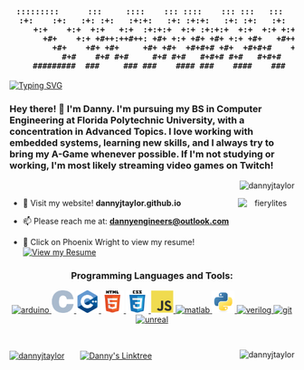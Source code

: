 <top> 
<h4 align="center">
<pre>
:::::::::      :::     ::::    ::: ::::    ::: :::   ::: 
  :+:    :+:   :+: :+:   :+:+:   :+: :+:+:   :+: :+:   :+:  
     +:+    +:+  +:+   +:+  :+:+:+  +:+ :+:+:+  +:+  +:+ +:+    
       +#+    +:+ +#++:++#++: +#+ +:+ +#+ +#+ +:+ +#+   +#++:      
         +#+    +#+ +#+     +#+ +#+  +#+#+# +#+  +#+#+#    +#+        
           #+#    #+# #+#     #+# #+#   #+#+# #+#   #+#+#    #+#         
   #########  ###     ### ###    #### ###    ####    ###
</pre>
</h4>
</top>
<p>

<!-- Konami Code Part -->
<a href="https://git.io/typing-svg"><img src="https://readme-typing-svg.demolab.com? font=Fira+Code&pause=500&color=DFF1F8&center=true&random=false&width=750&lines=↑+↑+↓+↓+←+→+←+→+Ⓑ+Ⓐ+START" alt="Typing SVG"/></a>⠀

<!-- About Me -->

<h3 align="left">Hey there! 👋 I'm Danny. I'm pursuing my BS in Computer Engineering at Florida Polytechnic University, with a concentration in Advanced Topics. I love working with embedded systems, learning new skills, and I always try to bring my A-Game whenever possible. If I'm not studying or working, I'm most likely streaming video games on Twitch!</h3></p>


<p align="right"> <img src="https://komarev.com/ghpvc/?username=dannyjtaylor&label=Profile%20views&color=0e75b6&style=flat" alt="dannyjtaylor" /> </p>

<p align = "center">
<a href="https://www.cavestory.org" target="blank"><img align="right" src="https://i.imgur.com/ccAAq40.gif" alt="fierylites" height="100" width="100" /></a>
<!--<a href="https://linktr.ee/dtaylor6456" target="blank"><img align="center" src="https://img.utdstc.com/icon/0d4/e93/0d4e9331c3b8346858e1e5c4f77e9dfd92dccf8c38db0b280dba00076e5d5dc0" alt="Danny's Linktree" height="30" width="30" /></a>
-->
</p>


- 🔭 Visit my website! **dannyjtaylor.github.io**

- 📫 Please reach me at:  **dannyengineers@outlook.com**

- 📄 Click on Phoenix Wright to view my resume!
<a href="https://www.linkedin.com/in/dannyjtaylor/overlay/1739224931601/single-media-viewer/?profileId=ACoAAEa30iEB-l2Y78MS48KDaCulXJHxqG4x6VU" target="blank"><img align="center" src="https://static.wikia.nocookie.net/aceattorney/images/b/bc/Phoenix_and_Document_1.gif/revision/latest/scale-to-width-down/250?cb=20130329201537" alt="View my Resume" height="80" width="110" /></a>

<!-- Programming Languages/Tools Section -->

<h3 align="center">Programming Languages and Tools:</h3>
<p align="center"> 
<a href="https://www.arduino.cc/" target="_blank" rel="noreferrer"> <img src="https://cdn.worldvectorlogo.com/logos/arduino-1.svg" alt="arduino" width="40" height="40"/> </a> 
<a href="https://www.cprogramming.com/" target="_blank" rel="noreferrer"> <img src="https://raw.githubusercontent.com/devicons/devicon/master/icons/c/c-original.svg" alt="c" width="40" height="40"/> </a> 
<a href="https://www.w3schools.com/cpp/" target="_blank" rel="noreferrer"> <img src="https://raw.githubusercontent.com/devicons/devicon/master/icons/cplusplus/cplusplus-original.svg" alt="cplusplus" width="40" height="40"/> </a> 
<a href="https://www.w3.org/html/" target="_blank" rel="noreferrer"> <img src="https://raw.githubusercontent.com/devicons/devicon/master/icons/html5/html5-original-wordmark.svg" alt="html5" width="40" height="40"/> </a> 
<a href="https://www.w3schools.com/css/" target="_blank" rel="noreferrer"> <img src="https://raw.githubusercontent.com/devicons/devicon/master/icons/css3/css3-original-wordmark.svg" alt="css3" width="40" height="40"/> </a> 
<a href="https://developer.mozilla.org/en-US/docs/Web/JavaScript" target="_blank" rel="noreferrer"> <img src="https://raw.githubusercontent.com/devicons/devicon/master/icons/javascript/javascript-original.svg" alt="javascript" width="40" height="40"/> </a> 
<a href="https://www.mathworks.com/" target="_blank" rel="noreferrer"> <img src="https://upload.wikimedia.org/wikipedia/commons/2/21/Matlab_Logo.png" alt="matlab" width="40" height="40"/> </a> 
<a href="https://www.python.org" target="_blank" rel="noreferrer"> <img src="https://raw.githubusercontent.com/devicons/devicon/master/icons/python/python-original.svg" alt="python" width="40" height="40"/> </a> 
<a href="https://www.verilog.com/" target="_blank" rel="noreferrer"> <img src="https://static-00.iconduck.com/assets.00/file-type-verilog-icon-256x256-goe8p7qm.png" alt="verilog" width="40" height="40"/> </a>
<a href="https://git-scm.com/" target="_blank" rel="noreferrer"> <img src="https://www.vectorlogo.zone/logos/git-scm/git-scm-icon.svg" alt="git" width="40" height="40"/> </a> 
<a href="https://unrealengine.com/" target="_blank" rel="noreferrer"> <img src="https://raw.githubusercontent.com/kenangundogan/fontisto/036b7eca71aab1bef8e6a0518f7329f13ed62f6b/icons/svg/brand/unreal-engine.svg" alt="unreal" width="40" height="40"/> </a> </p>


</br>
<!-- LinkedIn and LinkTree Section -->

<p align="left">
<a href="https://linkedin.com/in/dannyjtaylor" target="blank"><img align="center" src="https://raw.githubusercontent.com/rahuldkjain/github-profile-readme-generator/master/src/images/icons/Social/linked-in-alt.svg" alt="dannyjtaylor" height="50" width="50" /></a>  &nbsp;  &nbsp;  &nbsp; 
<a href="https://linktr.ee/dtaylor6456" target="blank"><img align="center" src="https://img.utdstc.com/icon/0d4/e93/0d4e9331c3b8346858e1e5c4f77e9dfd92dccf8c38db0b280dba00076e5d5dc0" alt="Danny's Linktree" height="50" width="50" /></a>
<img align="right" src="https://github-readme-stats.vercel.app/api/top-langs?username=dannyjtaylor&show_icons=true&locale=en&layout=compact" alt="dannyjtaylor" /></p>

<!--<p>&nbsp;<img align="center" src="https://github-readme-stats.vercel.app/api?username=dannyjtaylor&show_icons=true&locale=en" alt="dannyjtaylor" /></p>-->

<!--<p><img align="center" src="https://github-readme-streak-stats.herokuapp.com/?user=dannyjtaylor&" alt="dannyjtaylor" /></p>-->